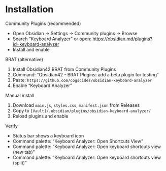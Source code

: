 # Installation

Community Plugins (recommended)

- Open Obsidian → Settings → Community plugins → Browse
- Search “Keyboard Analyzer” or open: https://obsidian.md/plugins?id=keyboard-analyzer
- Install and enable

BRAT (alternative)

1. Install Obsidian42 BRAT from Community Plugins
2. Command: “Obsidian42 - BRAT Plugins: add a beta plugin for testing”
3. Paste: `https://github.com/cogscides/obsidian-keyboard-analyzer`
4. Enable “Keyboard Analyzer”

Manual install

1. Download `main.js`, `styles.css`, `manifest.json` from Releases
2. Copy to `[Vault]/.obsidian/plugins/obsidian-keyboard-analyzer/`
3. Reload plugins and enable

Verify

- Status bar shows a keyboard icon
- Command palette: “Keyboard Analyzer: Open Shortcuts View”
- Command palette: “Keyboard Analyzer: Open keyboard shortcuts view (new tab)”
- Command palette: “Keyboard Analyzer: Open keyboard shortcuts view (split)”

